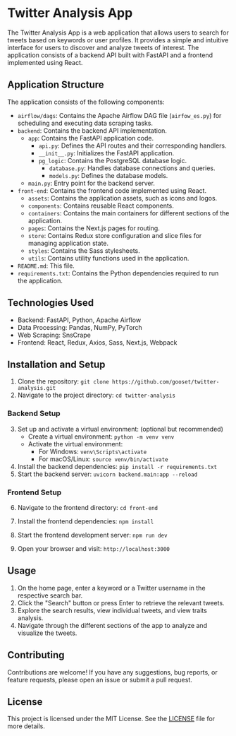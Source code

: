 # Twitter Analysis App

The Twitter Analysis App is a web application that allows users to search for tweets based on keywords or user profiles. It provides a simple and intuitive interface for users to discover and analyze tweets of interest. The application consists of a backend API built with FastAPI and a frontend implemented using React.

## Application Structure

The application consists of the following components:

- `airflow/dags`: Contains the Apache Airflow DAG file (`airfow_es.py`) for scheduling and executing data scraping tasks.
- `backend`: Contains the backend API implementation.
  - `app`: Contains the FastAPI application code.
    - `api.py`: Defines the API routes and their corresponding handlers.
    - `__init__.py`: Initializes the FastAPI application.
    - `pg_logic`: Contains the PostgreSQL database logic.
      - `database.py`: Handles database connections and queries.
      - `models.py`: Defines the database models.
  - `main.py`: Entry point for the backend server.
- `front-end`: Contains the frontend code implemented using React.
  - `assets`: Contains the application assets, such as icons and logos.
  - `components`: Contains reusable React components.
  - `containers`: Contains the main containers for different sections of the application.
  - `pages`: Contains the Next.js pages for routing.
  - `store`: Contains Redux store configuration and slice files for managing application state.
  - `styles`: Contains the Sass stylesheets.
  - `utils`: Contains utility functions used in the application.
- `README.md`: This file.
- `requirements.txt`: Contains the Python dependencies required to run the application.

## Technologies Used

- Backend: FastAPI, Python, Apache Airflow
- Data Processing: Pandas, NumPy, PyTorch
- Web Scraping: SnsCrape
- Frontend: React, Redux, Axios, Sass, Next.js, Webpack

## Installation and Setup

1. Clone the repository: `git clone https://github.com/gooset/twitter-analysis.git`
2. Navigate to the project directory: `cd twitter-analysis`

### Backend Setup

3. Set up and activate a virtual environment: (optional but recommended)
   - Create a virtual environment: `python -m venv venv`
   - Activate the virtual environment:
     - For Windows: `venv\Scripts\activate`
     - For macOS/Linux: `source venv/bin/activate`
4. Install the backend dependencies: `pip install -r requirements.txt`
5. Start the backend server: `uvicorn backend.main:app --reload`

### Frontend Setup

6. Navigate to the frontend directory: `cd front-end`
7. Install the frontend dependencies: `npm install`
8. Start the frontend development server: `npm run dev`

9. Open your browser and visit: `http://localhost:3000`

## Usage

1. On the home page, enter a keyword or a Twitter username in the respective search bar.
2. Click the "Search" button or press Enter to retrieve the relevant tweets.
3. Explore the search results, view individual tweets, and view traits analysis.
4. Navigate through the different sections of the app to analyze and visualize the tweets.

## Contributing

Contributions are welcome! If you have any suggestions, bug reports, or feature requests, please open an issue or submit a pull request.

## License

This project is licensed under the MIT License. See the [LICENSE](LICENSE) file for more details.


